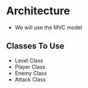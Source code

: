 # Architecture
- We will use the MVC model

## Classes To Use
- Level Class
- Player Class
- Enemy Class
- Attack Class

